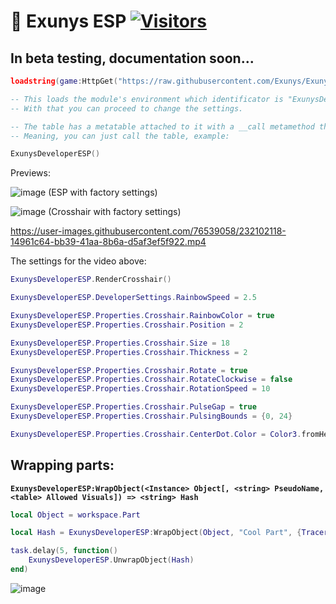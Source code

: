 # 🌌 Exunys ESP [![Visitors](https://visitor-badge.glitch.me/badge?page_id=Exunys.Exunys-ESP)](https://github.com/Exunys/Exunys-ESP)

## In beta testing, documentation soon...

```lua
loadstring(game:HttpGet("https://raw.githubusercontent.com/Exunys/Exunys-ESP/main/src/ESP.lua"))()

-- This loads the module's environment which identificator is "ExunysDeveloperESP".
-- With that you can proceed to change the settings.

-- The table has a metatable attached to it with a __call metamethod that loads a crosshair and wraps every player in the game automatically.
-- Meaning, you can just call the table, example:

ExunysDeveloperESP()
```
Previews:

![image](https://user-images.githubusercontent.com/76539058/232103151-42664a64-a942-46ad-8883-ae1fe1ac7e81.png) (ESP with factory settings)

![image](https://user-images.githubusercontent.com/76539058/232103294-e79b6c64-c655-4df7-ad70-6db4e5f66f54.png) (Crosshair with factory settings)

https://user-images.githubusercontent.com/76539058/232102118-14961c64-bb39-41aa-8b6a-d5af3ef5f922.mp4

The settings for the video above:

```lua
ExunysDeveloperESP.RenderCrosshair()

ExunysDeveloperESP.DeveloperSettings.RainbowSpeed = 2.5

ExunysDeveloperESP.Properties.Crosshair.RainbowColor = true
ExunysDeveloperESP.Properties.Crosshair.Position = 2

ExunysDeveloperESP.Properties.Crosshair.Size = 18
ExunysDeveloperESP.Properties.Crosshair.Thickness = 2

ExunysDeveloperESP.Properties.Crosshair.Rotate = true
ExunysDeveloperESP.Properties.Crosshair.RotateClockwise = false
ExunysDeveloperESP.Properties.Crosshair.RotationSpeed = 10

ExunysDeveloperESP.Properties.Crosshair.PulseGap = true
ExunysDeveloperESP.Properties.Crosshair.PulsingBounds = {0, 24}

ExunysDeveloperESP.Properties.Crosshair.CenterDot.Color = Color3.fromHex("#FFFFFF")
```

## Wrapping parts:
**`ExunysDeveloperESP:WrapObject(<Instance> Object[, <string> PseudoName, <table> Allowed Visuals]) => <string> Hash`**
```lua
local Object = workspace.Part

local Hash = ExunysDeveloperESP:WrapObject(Object, "Cool Part", {Tracer = false})

task.delay(5, function()
    ExunysDeveloperESP.UnwrapObject(Hash)
end)
```
![image](https://user-images.githubusercontent.com/76539058/232104521-a47254df-1ded-4e5b-a477-bd211e6e72e7.png)
